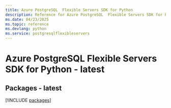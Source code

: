 ```yaml
---
title: Azure PostgreSQL  Flexible Servers SDK for Python
description: Reference for Azure PostgreSQL  Flexible Servers SDK for Python
ms.date: 04/23/2025
ms.topic: reference
ms.devlang: python
ms.service: postgresqlflexibleservers
---
```

# Azure PostgreSQL  Flexible Servers SDK for Python - latest
## Packages - latest
[!INCLUDE [packages](postgresql--flexible-servers-index.md)]